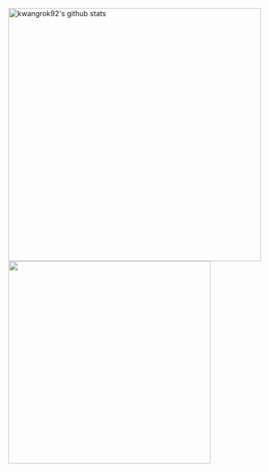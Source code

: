<a href="https://github.com/kwangrok92"><img width=500 align="center" src="https://github-readme-stats.vercel.app/api?username=kwangrok92&show_icons=true&include_all_commits=true&theme=buefy&hide_border=true" alt="kwangrok92's github stats" /></a> <a href="https://github.com/kwangrok92"><img width=400 align="center" src="https://github-readme-stats.vercel.app/api/top-langs/?username=kwangrok92&layout=compact&theme=buefy&hide_border=true" /></a>
